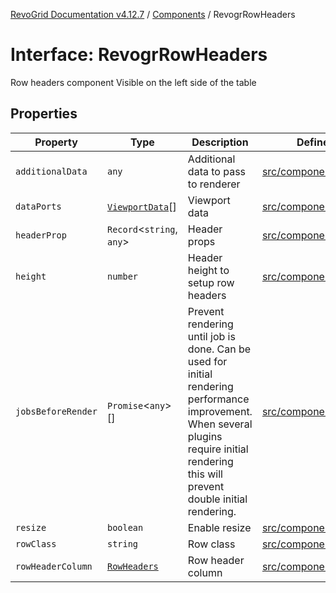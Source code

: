 [RevoGrid Documentation v4.12.7](README.md) / [Components](Namespace.Components.md) / RevogrRowHeaders

# Interface: RevogrRowHeaders

Row headers component
Visible on the left side of the table

## Properties

| Property | Type | Description | Defined in |
| ------ | ------ | ------ | ------ |
| `additionalData` | `any` | Additional data to pass to renderer | [src/components.d.ts:634](https://github.com/revolist/revogrid/blob/435ff99a088c5c293d22eb08cc3e448f60f4eb56/src/components.d.ts#L634) |
| `dataPorts` | [`ViewportData`](TypeAlias.ViewportData.md)[] | Viewport data | [src/components.d.ts:638](https://github.com/revolist/revogrid/blob/435ff99a088c5c293d22eb08cc3e448f60f4eb56/src/components.d.ts#L638) |
| `headerProp` | `Record`\<`string`, `any`\> | Header props | [src/components.d.ts:642](https://github.com/revolist/revogrid/blob/435ff99a088c5c293d22eb08cc3e448f60f4eb56/src/components.d.ts#L642) |
| `height` | `number` | Header height to setup row headers | [src/components.d.ts:646](https://github.com/revolist/revogrid/blob/435ff99a088c5c293d22eb08cc3e448f60f4eb56/src/components.d.ts#L646) |
| `jobsBeforeRender` | `Promise`\<`any`\>[] | Prevent rendering until job is done. Can be used for initial rendering performance improvement. When several plugins require initial rendering this will prevent double initial rendering. | [src/components.d.ts:650](https://github.com/revolist/revogrid/blob/435ff99a088c5c293d22eb08cc3e448f60f4eb56/src/components.d.ts#L650) |
| `resize` | `boolean` | Enable resize | [src/components.d.ts:654](https://github.com/revolist/revogrid/blob/435ff99a088c5c293d22eb08cc3e448f60f4eb56/src/components.d.ts#L654) |
| `rowClass` | `string` | Row class | [src/components.d.ts:658](https://github.com/revolist/revogrid/blob/435ff99a088c5c293d22eb08cc3e448f60f4eb56/src/components.d.ts#L658) |
| `rowHeaderColumn` | [`RowHeaders`](Interface.RowHeaders.md) | Row header column | [src/components.d.ts:662](https://github.com/revolist/revogrid/blob/435ff99a088c5c293d22eb08cc3e448f60f4eb56/src/components.d.ts#L662) |
